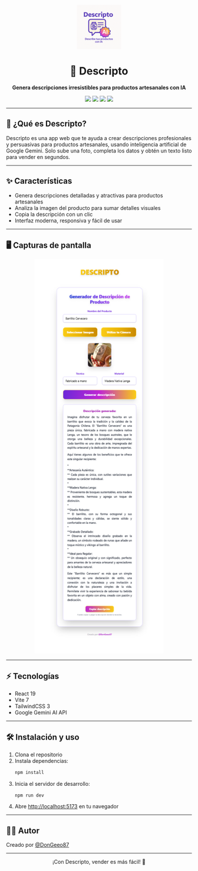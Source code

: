 

<div align="center">
  <img src="public/logo.png" alt="Descripto Logo" width="120"/>
  <h1>📝 Descripto</h1>
  <p><b>Genera descripciones irresistibles para productos artesanales con IA</b></p>
  <p>
    <img src="https://img.shields.io/badge/React-19-blue?logo=react"/>
    <img src="https://img.shields.io/badge/Vite-7-purple?logo=vite"/>
    <img src="https://img.shields.io/badge/TailwindCSS-3-06B6D4?logo=tailwindcss"/>
    <img src="https://img.shields.io/badge/Gemini%20AI-Google-yellow"/>
  </p>
</div>

---

## 🚀 ¿Qué es Descripto?

Descripto es una app web que te ayuda a crear descripciones profesionales y persuasivas para productos artesanales, usando inteligencia artificial de Google Gemini. Solo sube una foto, completa los datos y obtén un texto listo para vender en segundos.

---

## ✨ Características

- Genera descripciones detalladas y atractivas para productos artesanales
- Analiza la imagen del producto para sumar detalles visuales
- Copia la descripción con un clic
- Interfaz moderna, responsiva y fácil de usar

---

## 🖥️ Capturas de pantalla

<div align="center">
  <img src="public/screenshot.png" alt="Vista principal" width="350"/>
</div>

---

## ⚡ Tecnologías

- React 19
- Vite 7
- TailwindCSS 3
- Google Gemini AI API

---

## 🛠️ Instalación y uso

1. Clona el repositorio
2. Instala dependencias:
   ```bash
   npm install
   ```
3. Inicia el servidor de desarrollo:
   ```bash
   npm run dev
   ```
4. Abre [http://localhost:5173](http://localhost:5173) en tu navegador

---

## 👨‍💻 Autor

Creado por [@DonGeeo87](https://github.com/DonGeeo87)

---

<p align="center">¡Con Descripto, vender es más fácil! 🚀</p>

